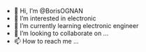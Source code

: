 - 👋 Hi, I’m @BorisOGNAN
- 👀 I’m interested in electronic
- 🌱 I’m currently learning electronic engineer
- 💞️ I’m looking to collaborate on ...
- 📫 How to reach me ...

<!---
BorisOGNAN/BorisOGNAN is a ✨ special ✨ repository because its `README.md` (this file) appears on your GitHub profile.
You can click the Preview link to take a look at your changes.
--->

